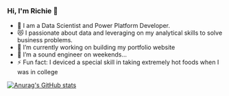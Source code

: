 ### Hi, I'm Richie 👋

- 🥅 I am a Data Scientist and Power Platform Developer. 
- 😻 I passionate about data and leveraging on my analytical skills to solve business problems.
- 🔭 I’m currently working on building my portfolio website
- 👯 I’m a sound engineer on weekends...
- ⚡ Fun fact: I deviced a special skill in taking extremely hot foods when I was in college 


[![Anurag's GitHub stats](https://github-readme-stats.vercel.app/api?username=rkadey)](https://github.com/anuraghazra/github-readme-stats)
